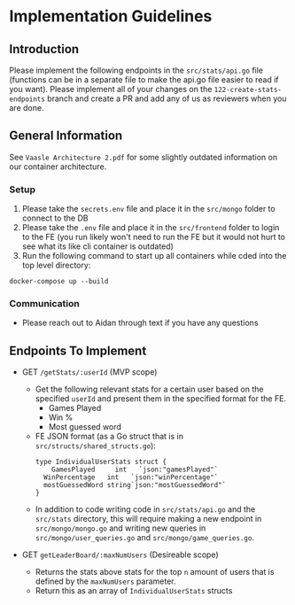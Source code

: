# Implementation Guidelines

## Introduction

Please implement the following endpoints in the `src/stats/api.go` file (functions can be in a separate file to make the api.go file easier to read if you want). Please implement all of your changes on the `122-create-stats-endpoints` branch and create a PR and add any of us as reviewers when you are done.

## General Information 
See `Vaasle Architecture 2.pdf` for some slightly outdated information on our container architecture. 

### Setup
1. Please take the `secrets.env` file and place it in the `src/mongo` folder to connect to the DB 
2. Please take the `.env` file and place it in the `src/frontend` folder to login to the FE (you run likely won't need to run the FE but it would not hurt  to see what its like cli container is outdated)
3. Run the following command to start up all containers while cded into the top level directory:
```
docker-compose up --build
```

### Communication
- Please reach out to Aidan through text if you have any questions

## Endpoints To Implement

- GET `/getStats/:userId` (MVP scope)

  - Get the following relevant stats for a certain user based on the specified `userId` and present them in the specified format for the FE. 
    - Games Played 
    - Win % 
    - Most guessed word 
  - FE JSON format (as a Go struct that is in `src/structs/shared_structs.go`):
    ```
    type IndividualUserStats struct {
	    GamesPlayed     int   `json:"gamesPlayed"`
      WinPercentage   int   `json:"winPercentage"`
      mostGuessedWord string`json:"mostGuessedWord"`
    }
    ```
  - In addition to code writing code in `src/stats/api.go` and the `src/stats` directory, this will require making a new endpoint in `src/mongo/mongo.go` and writing new queries in `src/mongo/user_queries.go` and `src/mongo/game_queries.go`. 

- GET `getLeaderBoard/:maxNumUsers` (Desireable scope)
  -  Returns the stats above stats for the top `n` amount of users that is defined by the `maxNumUsers` parameter.
  - Return this as an array of `IndividualUserStats` structs 

  


